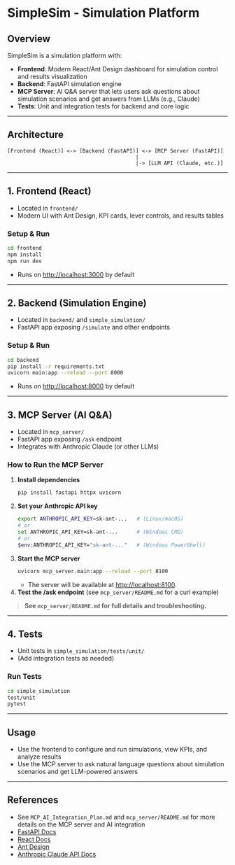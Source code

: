 # SimpleSim - Simulation Platform

## Overview
SimpleSim is a simulation platform with:
- **Frontend**: Modern React/Ant Design dashboard for simulation control and results visualization
- **Backend**: FastAPI simulation engine
- **MCP Server**: AI Q&A server that lets users ask questions about simulation scenarios and get answers from LLMs (e.g., Claude)
- **Tests**: Unit and integration tests for backend and core logic

---

## Architecture
```
[Frontend (React)] <-> [Backend (FastAPI)] <-> [MCP Server (FastAPI)]
                                         |
                                         |-> [LLM API (Claude, etc.)]
```

---

## 1. Frontend (React)
- Located in `frontend/`
- Modern UI with Ant Design, KPI cards, lever controls, and results tables

### Setup & Run
```sh
cd frontend
npm install
npm run dev
```
- Runs on [http://localhost:3000](http://localhost:3000) by default

---

## 2. Backend (Simulation Engine)
- Located in `backend/` and `simple_simulation/`
- FastAPI app exposing `/simulate` and other endpoints

### Setup & Run
```sh
cd backend
pip install -r requirements.txt
uvicorn main:app --reload --port 8000
```
- Runs on [http://localhost:8000](http://localhost:8000) by default

---

## 3. MCP Server (AI Q&A)
- Located in `mcp_server/`
- FastAPI app exposing `/ask` endpoint
- Integrates with Anthropic Claude (or other LLMs)

### How to Run the MCP Server
1. **Install dependencies**
   ```sh
   pip install fastapi httpx uvicorn
   ```
2. **Set your Anthropic API key**
   ```sh
   export ANTHROPIC_API_KEY=sk-ant-...   # (Linux/macOS)
   # or
   set ANTHROPIC_API_KEY=sk-ant-...      # (Windows CMD)
   # or
   $env:ANTHROPIC_API_KEY="sk-ant-..."   # (Windows PowerShell)
   ```
3. **Start the MCP server**
   ```sh
   uvicorn mcp_server.main:app --reload --port 8100
   ```
   - The server will be available at [http://localhost:8100](http://localhost:8100).
4. **Test the /ask endpoint** (see `mcp_server/README.md` for a curl example)

> **See `mcp_server/README.md` for full details and troubleshooting.**

---

## 4. Tests
- Unit tests in `simple_simulation/tests/unit/`
- (Add integration tests as needed)

### Run Tests
```sh
cd simple_simulation
test/unit
pytest
```

---

## Usage
- Use the frontend to configure and run simulations, view KPIs, and analyze results
- Use the MCP server to ask natural language questions about simulation scenarios and get LLM-powered answers

---

## References
- See `MCP_AI_Integration_Plan.md` and `mcp_server/README.md` for more details on the MCP server and AI integration
- [FastAPI Docs](https://fastapi.tiangolo.com/)
- [React Docs](https://react.dev/)
- [Ant Design](https://ant.design/)
- [Anthropic Claude API Docs](https://docs.anthropic.com/claude/reference/) 